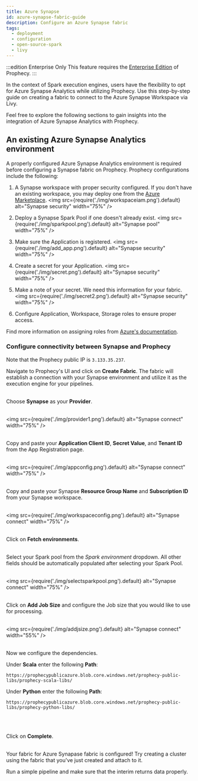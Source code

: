 ```yaml
---
title: Azure Synapse
id: azure-synapse-fabric-guide
description: Configure an Azure Synapse fabric
tags:
  - deployment
  - configuration
  - open-source-spark
  - livy
---
```


:::edition Enterprise Only
This feature requires the [Enterprise Edition](/getting-started/editions/prophecy-editions) of Prophecy.
:::

In the context of Spark execution engines, users have the flexibility to opt for Azure Synapse Analytics while utilizing Prophecy. Use this step-by-step guide on creating a fabric to connect to the Azure Synapse Workspace via Livy.

Feel free to explore the following sections to gain insights into the integration of Azure Synapse Analytics with Prophecy.

## An existing Azure Synapse Analytics environment

A properly configured Azure Synapse Analytics environment is required before configuring a Synapse fabric on Prophecy. Prophecy configurations include the following:

1. A Synapse workspace with proper security configured. If you don't have an existing workspace, you may deploy one from the [Azure Marketplace](https://azuremarketplace.microsoft.com/en-us/marketplace/apps/microsoft.synapse?tab=overview).
   <img src={require('./img/workspaceiam.png').default} alt="Synapse security" width="75%" />

2. Deploy a Synapse Spark Pool if one doesn't already exist.
   <img src={require('./img/sparkpool.png').default} alt="Synapse pool" width="75%" />

3. Make sure the Application is registered.
   <img src={require('./img/add_app.png').default} alt="Synapse security" width="75%" />

4. Create a secret for your Application.
   <img src={require('./img/secret.png').default} alt="Synapse security" width="75%" />

5. Make a note of your secret. We need this information for your fabric.
   <img src={require('./img/secret2.png').default} alt="Synapse security" width="75%" />

6. Configure Application, Workspace, Storage roles to ensure proper access.

Find more information on assigning roles from [Azure's documentation](https://learn.microsoft.com/en-us/azure/synapse-analytics/security/how-to-set-up-access-control).

### Configure connectivity between Synapse and Prophecy

Note that the Prophecy public IP is `3.133.35.237`.

Navigate to Prophecy's UI and click on **Create Fabric**. The fabric will establish a connection with your Synapse environment and utilize it as the execution engine for your pipelines.
<br/> <br/>

Choose **Synapse** as your **Provider**.
<br/> <br/>

<img src={require('./img/provider1.png').default} alt="Synapse connect" width="75%" />
<br/> <br/>

Copy and paste your **Application Client ID**, **Secret Value**, and **Tenant ID** from the App Registration page.
<br/> <br/>

<img src={require('./img/appconfig.png').default} alt="Synapse connect" width="75%" />
<br/> <br/>

Copy and paste your Synapse **Resource Group Name** and **Subscription ID** from your Synapse workspace.
<br/> <br/>

<img src={require('./img/workspaceconfig.png').default} alt="Synapse connect" width="75%" />
<br/> <br/>

Click on **Fetch environments**.
<br/> <br/>

Select your Spark pool from the _Spark environment_ dropdown. All other fields should be automatically populated after selecting your Spark Pool.
<br/> <br/>

<img src={require('./img/selectsparkpool.png').default} alt="Synapse connect" width="75%" />
<br/> <br/>

Click on **Add Job Size** and configure the Job size that you would like to use for processing.
<br/> <br/>

<img src={require('./img/addjsize.png').default} alt="Synapse connect" width="55%" />
<br/> <br/>

Now we configure the dependencies.

Under **Scala** enter the following **Path**:

`https://prophecypublicazure.blob.core.windows.net/prophecy-public-libs/prophecy-scala-libs/`

Under **Python** enter the following **Path**:

`https://prophecypublicazure.blob.core.windows.net/prophecy-public-libs/prophecy-python-libs/`

<br/> <br/>

Click on **Complete**.
<br/> <br/>

Your fabric for Azure Synapase fabric is configured! Try creating a cluster using the fabric that you've just created and attach to it.

Run a simple pipeline and make sure that the interim returns data properly.
